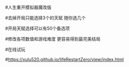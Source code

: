 #人生重开模拟器魔改版

#去掉开局只能选择3个的天赋   随你选几个

#开局天赋选择可以有50个备选项

#修改各项数值和游戏难度  更容易得到最完美结局

#在线试玩

#https://xulu520.github.io/lifeRestartZero/view/index.html
